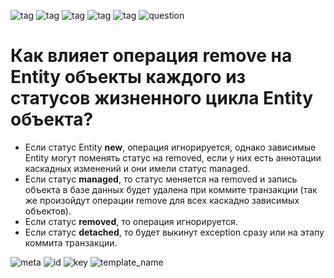 ![tag](https://img.shields.io/badge/language-java-red.svg)   ![tag](https://img.shields.io/badge/jdk-1.8-blue.svg)     ![tag](https://img.shields.io/badge/level-L1-green.svg)     ![tag](https://img.shields.io/badge/topic-JPA-green.svg)      ![tag](https://img.shields.io/badge/locale-ru-green.svg)     ![question](https://img.shields.io/badge/-question-grey.svg) 

# Как влияет операция remove на Entity объекты каждого из статусов жизненного цикла Entity объекта?
> 
* Если статус Entity **new**, операция игнорируется, однако зависимые Entity могут поменять статус на removed, если у них есть аннотации каскадных изменений и они имели статус managed.
* Если статус **managed**, то статус меняется на removed и запись объекта в базе данных будет удалена при коммите транзакции (так же произойдут операции remove для всех каскадно зависимых объектов).
* Если статус **removed**, то операция игнорируется.
* Если статус **detached**, то будет выкинут exception сразу или на этапу коммита транзакции.

![meta](https://img.shields.io/badge/_meta-red.svg)    ![id](https://img.shields.io/badge/_id-null-red.svg)    ![key](https://img.shields.io/badge/key-22c6bd811392459fa10f14dcf6c2b583-yellow.svg)    ![template_name](https://img.shields.io/badge/simple_question-v.0.1-yellow.svg)
